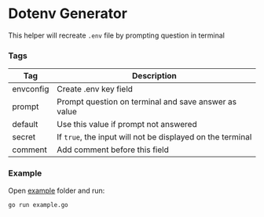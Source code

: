 # Dotenv Generator

This helper will recreate `.env` file by prompting question in terminal

### Tags
| Tag              | Description                      |
|------------------|----------------------------------|
| envconfig        | Create .env key field            |
| prompt           | Prompt question on terminal and save answer as value  |
| default          | Use this value if prompt not answered |
| secret           | If `true`, the input will not be displayed on the terminal |
| comment          | Add comment before this field    |

### Example
Open [example](example/example.go) folder and run:

```bash
go run example.go
```